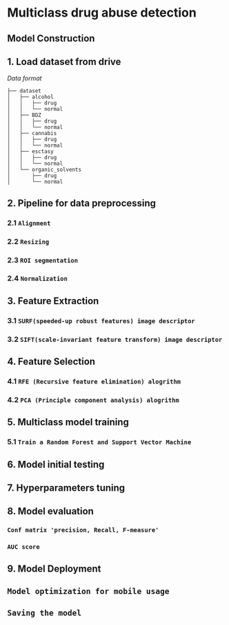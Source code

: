# Multiclass drug abuse detection
## Model Construction
## 1. Load dataset from drive
*Data format*
```
├── dataset
│   ├── alcohol
│   │   ├── drug
│   │   └── normal
│   ├── BDZ
│   │   ├── drug
│   │   └── normal
│   ├── cannabis
│   │   ├── drug
│   │   └── normal
│   ├── esctasy
│   │   ├── drug
│   │   └── normal
│   └── organic_solvents
│       ├── drug
│       └── normal
```

## 2. Pipeline for data preprocessing
### 2.1 `Alignment`
### 2.2 `Resizing`
### 2.3 `ROI segmentation`
### 2.4 `Normalization`

## 3. Feature Extraction
### 3.1 `SURF(speeded-up robust features) image descriptor`
### 3.2 `SIFT(scale-invariant feature transform) image descriptor`

## 4. Feature Selection
### 4.1 `RFE (Recursive feature elimination) alogrithm`
### 4.2 `PCA (Principle component analysis) alogrithm`

## 5. Multiclass model training
### 5.1 `Train a Random Forest and Support Vector Machine`

## 6. Model initial testing

## 7. Hyperparameters tuning

## 8. Model evaluation
### `Conf matrix 'precision, Recall, F-measure'`
### `AUC score`

## 9. Model Deployment
## `Model optimization for mobile usage`
## `Saving the model`
